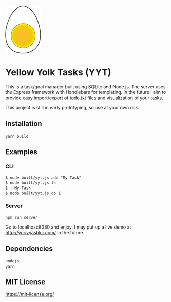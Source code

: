 ![Yello Yolk Tasker](public/images/egg-small.png)

# Yellow Yolk Tasks (YYT)

This is a task/goal manager built using SQLite and Node.js. The server uses
the Express framework with Handlebars for templating. In the future I aim to
provide easy import/export of todo.txt files and visualization of your tasks.

This project is still in early prototyping, so use at your own risk.

## Installation
```
yarn build
```

## Examples

### CLI
```
$ node built/yyt.js add "My Task"
$ node built/yyt.js ls
1 : My Task
$ node built/yyt.js do 1
```
### Server
```
npm run server
```
Go to localhost:8080 and enjoy. I may put up a live demo at
http://yuriyyashkir.com/ in the future.

## Dependencies
```
nodejs
yarn
```
## MIT License

https://mit-license.org/
